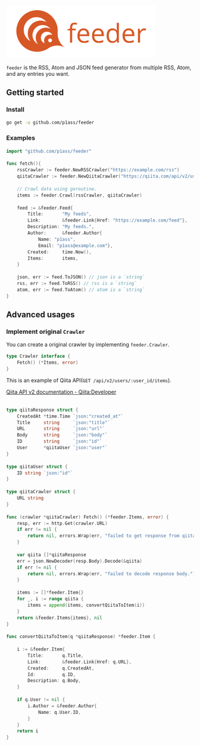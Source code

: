 <img src="image/feeder_logo.png" style="width:400px">

`feeder` is the RSS, Atom and JSON feed generator from multiple RSS, Atom, and any entries you want.

## Getting started

### Install
```bash
go get -u github.com/p1ass/feeder
```

### Examples
```go
import "github.com/p1ass/feeder"

func fetch(){
	rssCrawler := feeder.NewRSSCrawler("https://example.com/rss")
	qiitaCrawler := feeder.NewQiitaCrawler("https://qiita.com/api/v2/users/plus_kyoto/items")

	// Crawl data using goroutine.
	items := feeder.Crawl(rssCrawler, qiitaCrawler)

	feed := &feeder.Feed{
		Title:       "My feeds",
		Link:        &feeder.Link{Href: "https://example.com/feed"},
		Description: "My feeds.",
		Author:      &feeder.Author{
			Name: "p1ass",
			Email: "p1ass@example.com"},
		Created:     time.Now(),
		Items:       items,
	}

	json, err := feed.ToJSON() // json is a `string`
	rss, err := feed.ToRSS() // rss is a `string`
	atom, err := feed.ToAtom() // atom is a `string`
}

```

## Advanced usages

### Implement original `Crawler`
You can create a original crawler by implementing `feeder.Crawler`.
```go
type Crawler interface {
	Fetch() (*Items, error)
}
```

This is an example of Qiita API(`GET /api/v2/users/:user_id/items`).

[Qiita API v2 documentation - Qiita:Developer](https://qiita.com/api/v2/docs)
```go

type qiitaResponse struct {
	CreatedAt *time.Time `json:"created_at"`
	Title     string     `json:"title"`
	URL       string     `json:"url"`
	Body      string     `json:"body"`
	ID        string     `json:"id"`
	User      *qiitaUser `json:"user"`
}

type qiitaUser struct {
	ID string `json:"id"`
}

type qiitaCrawler struct {
	URL string
}

func (crawler *qiitaCrawler) Fetch() (*feeder.Items, error) {
	resp, err := http.Get(crawler.URL)
	if err != nil {
		return nil, errors.Wrap(err, "failed to get response from qiita.")
	}

	var qiita []*qiitaResponse
	err = json.NewDecoder(resp.Body).Decode(&qiita)
	if err != nil {
		return nil, errors.Wrap(err, "failed to decode response body.")
	}

	items := []*feeder.Item{}
	for _, i := range qiita {
		items = append(items, convertQiitaToItem(i))
	}
	return &feeder.Items{items}, nil
}

func convertQiitaToItem(q *qiitaResponse) *feeder.Item {

	i := &feeder.Item{
		Title:       q.Title,
		Link:        &feeder.Link{Href: q.URL},
		Created:     q.CreatedAt,
		Id:          q.ID,
		Description: q.Body,
	}

	if q.User != nil {
		i.Author = &feeder.Author{
			Name: q.User.ID,
		}
	}
	return i
}
```
